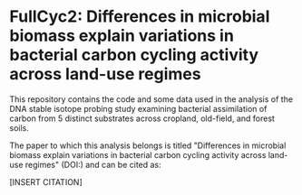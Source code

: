 # FullCyc2: Differences in microbial biomass explain variations in bacterial carbon cycling activity across land-use regimes

This repository contains the code and some data used in the analysis of the DNA stable isotope probing study examining bacterial assimilation of carbon from 5 distinct substrates across cropland, old-field, and forest soils. 

The paper to which this analysis belongs is titled "Differences in microbial biomass explain variations in bacterial carbon cycling activity across land-use regimes" (DOI:) and can be cited as:

[INSERT CITATION]


